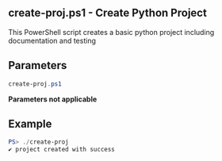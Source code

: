 ## create-proj.ps1 - Create Python Project

This PowerShell script creates a basic python project including documentation and testing

## Parameters
```powershell
create-proj.ps1
```
**Parameters not applicable**

## Example
```powershell
PS> ./create-proj
✔️ project created with success
```